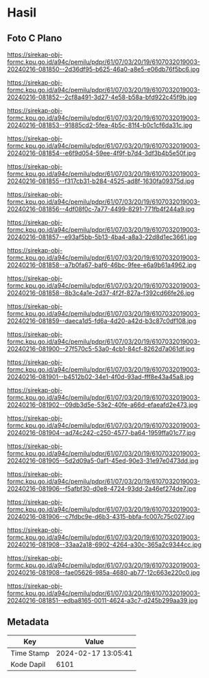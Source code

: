 # Hasil

## Foto C Plano

https://sirekap-obj-formc.kpu.go.id/a94c/pemilu/pdpr/61/07/03/20/19/6107032019003-20240216-081850--2d36df95-b625-46a0-a8e5-e06db76f5bc6.jpg

https://sirekap-obj-formc.kpu.go.id/a94c/pemilu/pdpr/61/07/03/20/19/6107032019003-20240216-081852--2cf8a491-3d27-4e58-b58a-bfd922c45f9b.jpg

https://sirekap-obj-formc.kpu.go.id/a94c/pemilu/pdpr/61/07/03/20/19/6107032019003-20240216-081853--91885cd2-5fea-4b5c-81f4-b0c1cf6da31c.jpg

https://sirekap-obj-formc.kpu.go.id/a94c/pemilu/pdpr/61/07/03/20/19/6107032019003-20240216-081854--e6f9d054-59ee-4f9f-b7d4-3df3b4b5e50f.jpg

https://sirekap-obj-formc.kpu.go.id/a94c/pemilu/pdpr/61/07/03/20/19/6107032019003-20240216-081855--f317cb31-b284-4525-ad8f-1630fa09375d.jpg

https://sirekap-obj-formc.kpu.go.id/a94c/pemilu/pdpr/61/07/03/20/19/6107032019003-20240216-081856--4df08f0c-7a77-4499-8291-771fb4f244a9.jpg

https://sirekap-obj-formc.kpu.go.id/a94c/pemilu/pdpr/61/07/03/20/19/6107032019003-20240216-081857--e93af5bb-5b13-4ba4-a8a3-22d8d1ec3661.jpg

https://sirekap-obj-formc.kpu.go.id/a94c/pemilu/pdpr/61/07/03/20/19/6107032019003-20240216-081858--a7b0fa67-baf6-46bc-9fee-e6a9b61a4962.jpg

https://sirekap-obj-formc.kpu.go.id/a94c/pemilu/pdpr/61/07/03/20/19/6107032019003-20240216-081858--8b3c4a1e-2d37-4f2f-827a-f392cd66fe26.jpg

https://sirekap-obj-formc.kpu.go.id/a94c/pemilu/pdpr/61/07/03/20/19/6107032019003-20240216-081859--daeca1d5-fd6a-4d20-a42d-b3c87c0df108.jpg

https://sirekap-obj-formc.kpu.go.id/a94c/pemilu/pdpr/61/07/03/20/19/6107032019003-20240216-081900--27f570c5-53a0-4cb1-84cf-8262d7a061df.jpg

https://sirekap-obj-formc.kpu.go.id/a94c/pemilu/pdpr/61/07/03/20/19/6107032019003-20240216-081901--b4512b02-34e1-4f0d-93ad-fff8e43a45a8.jpg

https://sirekap-obj-formc.kpu.go.id/a94c/pemilu/pdpr/61/07/03/20/19/6107032019003-20240216-081902--09db3d5e-53e2-40fe-a66d-efaeafd2e473.jpg

https://sirekap-obj-formc.kpu.go.id/a94c/pemilu/pdpr/61/07/03/20/19/6107032019003-20240216-081904--ad74c242-c250-4577-ba64-1959ffa01c77.jpg

https://sirekap-obj-formc.kpu.go.id/a94c/pemilu/pdpr/61/07/03/20/19/6107032019003-20240216-081905--5d2d09a5-0af1-45ed-90e3-31e97e0473dd.jpg

https://sirekap-obj-formc.kpu.go.id/a94c/pemilu/pdpr/61/07/03/20/19/6107032019003-20240216-081906--f5afbf30-d0e8-4724-93dd-2a46ef274de7.jpg

https://sirekap-obj-formc.kpu.go.id/a94c/pemilu/pdpr/61/07/03/20/19/6107032019003-20240216-081906--c7fdbc9e-d6b3-4315-bbfa-fc007c75c027.jpg

https://sirekap-obj-formc.kpu.go.id/a94c/pemilu/pdpr/61/07/03/20/19/6107032019003-20240216-081908--33aa2a18-6902-4264-a30c-365a2c9344cc.jpg

https://sirekap-obj-formc.kpu.go.id/a94c/pemilu/pdpr/61/07/03/20/19/6107032019003-20240216-081908--fae05626-985a-4680-ab77-12c663e220c0.jpg

https://sirekap-obj-formc.kpu.go.id/a94c/pemilu/pdpr/61/07/03/20/19/6107032019003-20240216-081851--edba8165-0011-4624-a3c7-d245b299aa39.jpg


## Metadata

| Key        | Value               |
| ---------- | ------------------- |
| Time Stamp | 2024-02-17 13:05:41 |
| Kode Dapil | 6101                |



